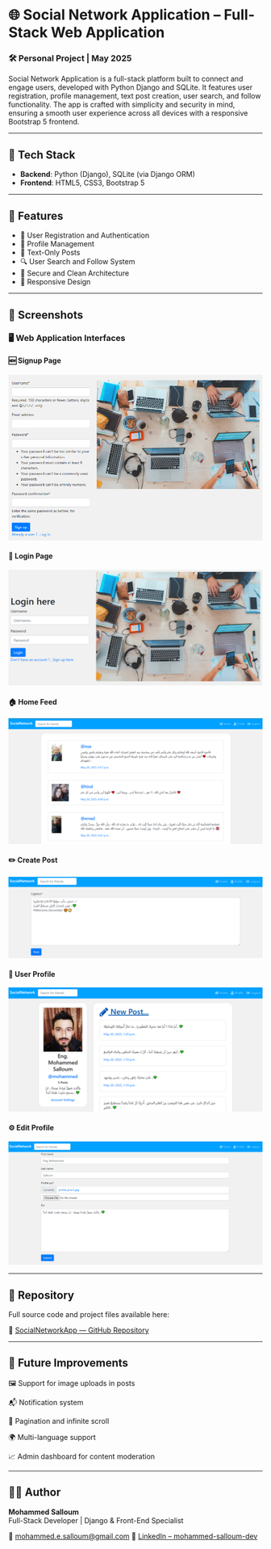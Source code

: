 # 🌐 Social Network Application – Full-Stack Web Application

### 🛠️ Personal Project | May 2025

Social Network Application is a full-stack platform built to connect and engage users, developed with Python Django and SQLite. It features user registration, profile management, text post creation, user search, and follow functionality. The app is crafted with simplicity and security in mind, ensuring a smooth user experience across all devices with a responsive Bootstrap 5 frontend.

---

## 🔧 Tech Stack

- **Backend**: Python (Django), SQLite (via Django ORM)
- **Frontend**: HTML5, CSS3, Bootstrap 5

---

## 🌟 Features

- 📝 User Registration and Authentication  
- 👤 Profile Management  
- 💬 Text-Only Posts  
- 🔍 User Search and Follow System  
- 🔐 Secure and Clean Architecture  
- 📱 Responsive Design

---

## 📸 Screenshots

### 🖥️ Web Application Interfaces

#### 🆕 Signup Page  
![Signup Page](Screenshots/signup.png)

#### 🔐 Login Page  
![Login Page](Screenshots/login.png)

#### 🏠 Home Feed  
![Home Feed](Screenshots/home.png)

#### ✏️ Create Post  
![Create Post](Screenshots/create-post.png)

#### 👤 User Profile  
![User Profile](Screenshots/user-profile.png)

#### ⚙️ Edit Profile  
![Edit Profile](Screenshots/edit-profile.png)

---

## 📂 Repository

Full source code and project files available here:

🔗 [SocialNetworkApp — GitHub Repository](https://github.com/mohammed-salloum/SocialNetworkApp)


---

## 📝 Future Improvements

🖼️ Support for image uploads in posts

📬 Notification system

📄 Pagination and infinite scroll

🌍 Multi-language support

📈 Admin dashboard for content moderation

---

## 👨‍💻 Author

**Mohammed Salloum**  
Full-Stack Developer | Django & Front-End Specialist

📧 mohammed.e.salloum@gmail.com 
🔗 [LinkedIn – mohammed-salloum-dev](https://linkedin.com/in/mohammed-salloum-dev)
